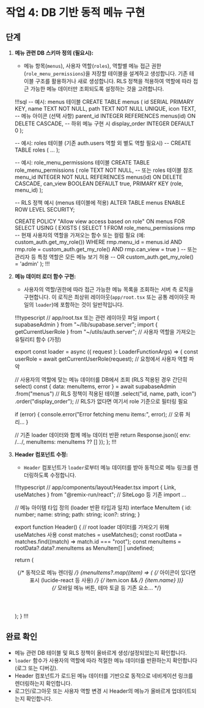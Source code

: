 # 작업 4: DB 기반 동적 메뉴 구현

## 단계

1.  **메뉴 관련 DB 스키마 정의 (필요시):**
    *   메뉴 항목(`menus`), 사용자 역할(`roles`), 역할별 메뉴 접근 권한(`role_menu_permissions`)을 저장할 테이블을 설계하고 생성합니다. 기존 테이블 구조를 활용하거나 새로 생성합니다. RLS 정책을 적용하여 역할에 따라 접근 가능한 메뉴 데이터만 조회되도록 설정하는 것을 고려합니다.

    !!!sql
    -- 예시: menus 테이블
    CREATE TABLE menus (
      id SERIAL PRIMARY KEY,
      name TEXT NOT NULL,
      path TEXT NOT NULL UNIQUE,
      icon TEXT, -- 메뉴 아이콘 (선택 사항)
      parent_id INTEGER REFERENCES menus(id) ON DELETE CASCADE, -- 하위 메뉴 구현 시
      display_order INTEGER DEFAULT 0
    );

    -- 예시: roles 테이블 (기존 auth.users 역할 외 별도 역할 필요시)
    -- CREATE TABLE roles ( ... );

    -- 예시: role_menu_permissions 테이블
    CREATE TABLE role_menu_permissions (
      role TEXT NOT NULL, -- 또는 roles 테이블 참조
      menu_id INTEGER NOT NULL REFERENCES menus(id) ON DELETE CASCADE,
      can_view BOOLEAN DEFAULT true,
      PRIMARY KEY (role, menu_id)
    );

    -- RLS 정책 예시 (menus 테이블에 적용)
    ALTER TABLE menus ENABLE ROW LEVEL SECURITY;

    CREATE POLICY "Allow view access based on role" ON menus
    FOR SELECT USING (
      EXISTS (
        SELECT 1
        FROM role_menu_permissions rmp
        -- 현재 사용자의 역할을 가져오는 함수 또는 컬럼 필요 (예: custom_auth.get_my_role())
        WHERE rmp.menu_id = menus.id AND rmp.role = custom_auth.get_my_role() AND rmp.can_view = true
      )
      -- 또는 관리자 등 특정 역할은 모든 메뉴 보기 허용
      -- OR custom_auth.get_my_role() = 'admin'
    );
    !!!

2.  **메뉴 데이터 로더 함수 구현:**
    *   사용자의 역할/권한에 따라 접근 가능한 메뉴 목록을 조회하는 서버 측 로직을 구현합니다. 이 로직은 최상위 레이아웃(`app/root.tsx` 또는 공통 레이아웃 파일의 `loader`)에 포함하는 것이 일반적입니다.

    !!!typescript
    // app/root.tsx 또는 관련 레이아웃 파일
    import { supabaseAdmin } from "~/lib/supabase.server";
    import { getCurrentUserRole } from "~/utils/auth.server"; // 사용자 역할을 가져오는 유틸리티 함수 (가정)

    export const loader = async ({ request }: LoaderFunctionArgs) => {
      const userRole = await getCurrentUserRole(request); // 요청에서 사용자 역할 파악

      // 사용자의 역할에 맞는 메뉴 데이터를 DB에서 조회 (RLS 적용된 경우 간단히 select)
      const { data: menuItems, error } = await supabaseAdmin
        .from("menus") // RLS 정책이 적용된 테이블
        .select("id, name, path, icon")
        .order("display_order"); // RLS가 없다면 여기서 role 기준으로 필터링 필요

      if (error) {
        console.error("Error fetching menu items:", error);
        // 오류 처리...
      }

      // 기존 loader 데이터와 함께 메뉴 데이터 반환
      return Response.json({ env: /*...*/, menuItems: menuItems ?? [] });
    };
    !!!

3.  **Header 컴포넌트 수정:**
    *   `Header` 컴포넌트가 `loader`로부터 메뉴 데이터를 받아 동적으로 메뉴 링크를 렌더링하도록 수정합니다.

    !!!typescript
    // app/components/layout/Header.tsx
    import { Link, useMatches } from "@remix-run/react";
    // SiteLogo 등 기존 import ...

    // 메뉴 아이템 타입 정의 (loader 반환 타입과 일치)
    interface MenuItem {
      id: number;
      name: string;
      path: string;
      icon?: string;
    }

    export function Header() {
      // root loader 데이터를 가져오기 위해 useMatches 사용
      const matches = useMatches();
      const rootData = matches.find((match) => match.id === "root");
      const menuItems = rootData?.data?.menuItems as MenuItem[] | undefined;

      return (
        <header className="sticky top-0 z-50 w-full border-b bg-background/95 backdrop-blur supports-[backdrop-filter]:bg-background/60">
          <div className="container flex h-14 items-center">
            <div className="mr-4 hidden md:flex">
              <SiteLogo />
              <nav className="flex items-center space-x-6 text-sm font-medium">
                {/* 동적으로 메뉴 렌더링 */}
                {menuItems?.map((item) => (
                  <Link
                    key={item.id}
                    to={item.path}
                    className="transition-colors hover:text-foreground/80 text-foreground/60"
                  >
                    {/* 아이콘이 있다면 표시 (lucide-react 등 사용) */}
                    {/* item.icon && <Icon name={item.icon} className="mr-2" /> */}
                    {item.name}
                  </Link>
                ))}
              </nav>
            </div>
            {/* 모바일 메뉴 버튼, 테마 토글 등 기존 요소... */}
            <div className="flex flex-1 items-center justify-end space-x-4">
               <ThemeToggle/>
            </div>
          </div>
        </header>
      );
    }
    !!!

## 완료 확인

*   메뉴 관련 DB 테이블 및 RLS 정책이 올바르게 생성/설정되었는지 확인합니다.
*   `loader` 함수가 사용자의 역할에 따라 적절한 메뉴 데이터를 반환하는지 확인합니다 (로그 또는 디버깅).
*   Header 컴포넌트가 로드된 메뉴 데이터를 기반으로 동적으로 네비게이션 링크를 렌더링하는지 확인합니다.
*   로그인/로그아웃 또는 사용자 역할 변경 시 Header의 메뉴가 올바르게 업데이트되는지 확인합니다. 